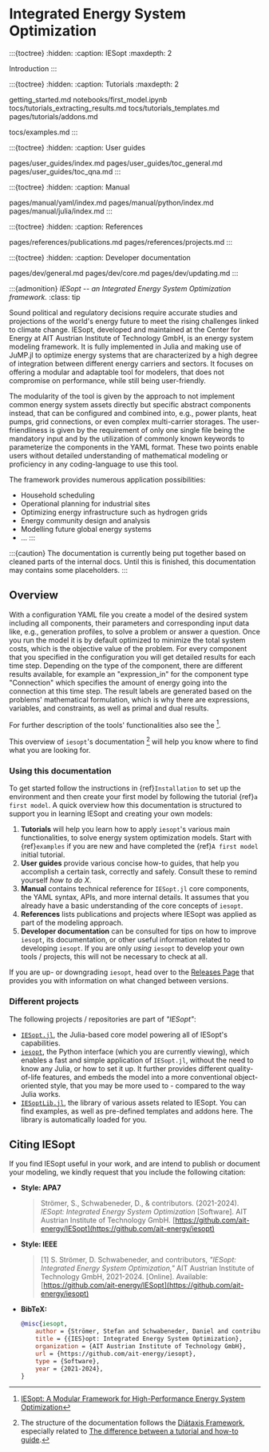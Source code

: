 # Integrated Energy System Optimization

<!--- TABLE OF CONTENTS STRUCTURE --->

:::{toctree}
:hidden:
:caption: IESopt
:maxdepth: 2

Introduction <self>
:::

:::{toctree}
:hidden:
:caption: Tutorials
:maxdepth: 2

getting_started.md
notebooks/first_model.ipynb
tocs/tutorials_extracting_results.md
tocs/tutorials_templates.md
pages/tutorials/addons.md

tocs/examples.md
:::

<!--- notebooks/mga_basic.ipynb --->

:::{toctree}
:hidden:
:caption: User guides

pages/user_guides/index.md
pages/user_guides/toc_general.md
pages/user_guides/toc_qna.md
:::

:::{toctree}
:hidden:
:caption: Manual

pages/manual/yaml/index.md
pages/manual/python/index.md
pages/manual/julia/index.md
:::

:::{toctree}
:hidden:
:caption: References

pages/references/publications.md
pages/references/projects.md
:::

:::{toctree}
:hidden:
:caption: Developer documentation

pages/dev/general.md
pages/dev/core.md
pages/dev/updating.md
:::

<!--- TABLE OF CONTENTS STRUCTURE --->

:::{admonition} _IESopt -- an Integrated Energy System Optimization framework._
:class: tip

Sound political and regulatory decisions require accurate studies and projections of the world's energy future to meet the rising challenges linked to climate change. 
IESopt, developed and maintained at the Center for Energy at AIT Austrian Institute of Technology GmbH, is an energy system modeling framework. 
It is fully implemented in Julia and making use of JuMP.jl to optimize energy systems that are characterized by a high degree of integration between different energy carriers and sectors. It focuses on offering a modular and adaptable tool for modelers, that does not compromise on performance, while still being user-friendly.

The modularity of the tool is given by the approach to not implement common energy system assets directly but specific abstract components instead, that can be configured and combined into, e.g., power plants, heat pumps, grid connections, or even complex multi-carrier storages. 
The user-friendliness is given by the requirement of only one single file being the mandatory input and by the utilization of commonly known keywords to parameterize the components in the YAML format. 
These two points enable users without detailed understanding of mathematical modeling or proficiency in any coding-language to use this tool. 

The framework provides numerous application possibilities: 
  - Household scheduling
  - Operational planning for industrial sites
  - Optimizing energy infrastructure such as hydrogen grids
  - Energy community design and analysis
  - Modelling future global energy systems
  - …
:::

:::{caution}
The documentation is currently being put together based on cleaned parts of the internal docs. Until this is finished, this documentation may contains some placeholders.
:::

## Overview

With a configuration YAML file you create a model of the desired system including all components, their parameters and corresponding input data like, e.g., generation profiles, to solve a problem or answer a question. 
Once you run the model it is by default optimized to minimize the total system costs, which is the objective value of the problem. 
For every component that you specified in the configuration you will get detailed results for each time step. Depending on the type of the component, there are different results available, for example an "expression_in" for the component type "Connection" which specifies the amount of energy going into the connection at this time step. The result labels are generated based on the problems' mathematical formulation, which is why there are expressions, variables, and constraints, as well as primal and dual results. 

For further description of the tools' functionalities also see the [^paper]. 

This overview of `iesopt`'s documentation [^diataxis] will help you know where to find what you are looking for.

### Using this documentation

To get started follow the instructions in {ref}`Installation` to set up the environment and then create your first model by following the tutorial {ref}`a first model`. 
A quick overview how this documentation is structured to support you in learning IESopt and creating your own models: 

1. **Tutorials** will help you learn how to apply `iesopt`'s various main functionalities, to solve energy
system optimization models. Start with {ref}`examples` if you are new and have completed the {ref}`A first model` initial tutorial.
2. **User guides** provide various concise how-to guides, that help you accomplish a certain task, correctly
and safely. Consult these to remind yourself _how to do X_.
3. **Manual** contains technical reference for `IESopt.jl` core components, the YAML syntax, APIs, and more
internal details. It assumes that you already have a basic understanding of the core concepts of `iesopt`.
4. **References** lists publications and projects where IESopt was applied as part of the modeling approach. 
5. **Developer documentation** can be consulted for tips on how to improve `iesopt`, its
documentation, or other useful information related to developing `iesopt`. If you are only _using_ `iesopt` to develop
your own tools / projects, this will not be necessary to check at all.

If you are up- or downgrading `iesopt`, head over to the [Releases Page](https://github.com/ait-energy/iesopt/releases/)
that provides you with information on what changed between versions.

### Different projects

The following projects / repositories are part of _"IESopt"_:

- [`IESopt.jl`](https://github.com/ait-energy/IESopt.jl), the Julia-based core model powering all of IESopt's capabilities.
- [`iesopt`](https://github.com/ait-energy/iesopt), the Python interface (which you are currently viewing), which
enables a fast and simple application of `IESopt.jl`, without the need to know any Julia, or how to set it up. It further
provides different quality-of-life features, and embeds the model into a more conventional object-oriented style, that
you may be more used to - compared to the way Julia works.
- [`IESoptLib.jl`](https://github.com/ait-energy/IESoptLib.jl), the library of various assets related to IESopt. You can
find examples, as well as pre-defined templates and addons here. The library is automatically loaded for you.



## Citing IESopt

If you find IESopt useful in your work, and are intend to publish or document your modeling, we kindly request that you
include the following citation:

- **Style: APA7**
  > Strömer, S., Schwabeneder, D., & contributors. (2021-2024). _IESopt: Integrated Energy System Optimization_ [Software]. AIT Austrian Institute of Technology GmbH. [https://github.com/ait-energy/IESopt](https://github.com/ait-energy/iesopt)
- **Style: IEEE**
  > [1] S. Strömer, D. Schwabeneder, and contributors, _"IESopt: Integrated Energy System Optimization,"_ AIT Austrian Institute of Technology GmbH, 2021-2024. [Online]. Available: [https://github.com/ait-energy/IESopt](https://github.com/ait-energy/iesopt)
- **BibTeX:**
  ```bibtex
  @misc{iesopt,
      author = {Strömer, Stefan and Schwabeneder, Daniel and contributors},
      title = {{IES}opt: Integrated Energy System Optimization},
      organization = {AIT Austrian Institute of Technology GmbH},
      url = {https://github.com/ait-energy/iesopt},
      type = {Software},
      year = {2021-2024},
  }
  ```
[^paper]: [IESopt: A Modular Framework for High-Performance Energy System Optimization](https://github.com/sstroemer/OSMSES2024/blob/main/paper_long_version.pdf)
[^diataxis]: The structure of the documentation follows the [Diátaxis Framework](https://diataxis.fr), especially
related to [The difference between a tutorial and how-to guide](https://diataxis.fr/tutorials-how-to).
[^compiling]: If you are unsure what "compiling" actually means, you possibly could benefit from checking [differences between Julia and other languages](https://docs.julialang.org/en/v1/manual/noteworthy-differences/) (if you already know another programming language), or looking at [this discourse post](https://discourse.julialang.org/t/so-does-julia-compile-or-interpret/56073/2),
or even read more about [compilers](https://en.wikipedia.org/wiki/Compiler).
